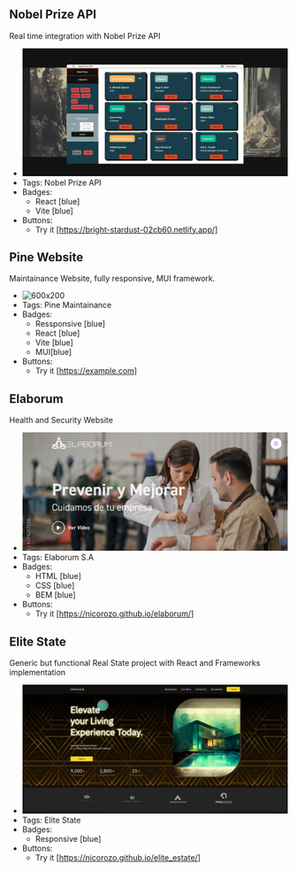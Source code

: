 ## Nobel Prize API
Real time integration with Nobel Prize API 
- ![600x200](../assets/Nobel%20Prize%20Api.png)
- Tags: Nobel Prize API
- Badges:
  - React [blue]
  - Vite [blue]
- Buttons:
  - Try it [https://bright-stardust-02cb60.netlify.app/]

## Pine Website
Maintainance Website, fully responsive, MUI framework.
- ![600x200](../assets/Screen%20Shot%202023-07-18%20at%2014.11.34.png)
- Tags: Pine Maintainance
- Badges:
  - Ressponsive [blue]
  - React [blue]
  - Vite [blue]
  - MUI[blue]
- Buttons:
  - Try it [https://example.com]

## Elaborum
Health and Security Website
- ![600x200](../assets/Elaborum.png)
- Tags: Elaborum S.A
- Badges:
  - HTML [blue]
  - CSS [blue]
  - BEM [blue]
- Buttons:
  - Try it [https://nicorozo.github.io/elaborum/]

## Elite State
Generic but functional Real State project with React and Frameworks implementation
- ![600x200](../assets/Elite%20Estate.png)
- Tags: Elite State
- Badges:
  - Responsive [blue]
- Buttons:
  - Try it [https://nicorozo.github.io/elite_estate/]